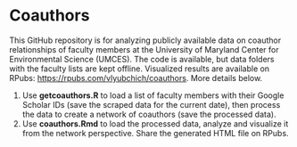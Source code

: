 # Coauthors

This GitHub repository is for analyzing publicly available data on coauthor relationships of faculty members at the University of Maryland Center for Environmental Science (UMCES). 
The code is available, but data folders with the faculty lists are kept offline. 
Visualized results are available on RPubs: https://rpubs.com/vlyubchich/coauthors. 
More details below.

1. Use **getcoauthors.R** to load a list of faculty members with their Google Scholar IDs (save the scraped data for the current date), then process the data to create a network of coauthors (save the processed data).
2. Use **coauthors.Rmd** to load the processed data, analyze and visualize it from the network perspective. Share the generated HTML file on RPubs. 
